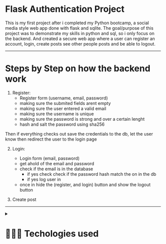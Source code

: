 
# Flask Authentication Project

This is my first project after i completed my Python bootcamp, a social media style web app done with flask and sqlite. The goal/purpose of this project was to demonstrate my skills in python and sql, so i only focus on the backend. And created a secure web app where a user can register an account, login, create posts see other people posts and be able to logout. 

<hr>

# Steps by Step on how the backend work
1. Register: 
    - Register form (username, email, password)
    - making sure the submited fields arent empty 
    - making sure the user entered a valid email
    - making sure the username is unique
    - making sure the password is strong and over a certain lenght
    - hash and salt the password using sha256 

Then if everything checks out save the credentials to the db, let the user know then redirect the user to the login page

2. Login: 
    - Login form (email, password)
    - get ahold of the email and password
    - check if the email is in the database 
        - if yes check check if the password hash match the on in the db
        - if yes log user in
    - once in hide the (register, and login) button and show the logout button



3. Create post


<hr>

<details>
    <summary> <h1> 👨🏾‍💻 Techologies used </h1>  </summary>

1. Flask
    - flask_sqlalchemy
    - flask_login
    - flask_wtf
    - wtforms
    - Werkzeug

``` Python3, SQLite, HTML & CSS, Bootstrap, GIT ```
</details>


